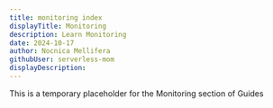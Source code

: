 ```yaml
---
title: monitoring index
displayTitle: Monitoring 
description: Learn Monitoring
date: 2024-10-17
author: Nocnica Mellifera
githubUser: serverless-mom
displayDescription:
---
```

This is a temporary placeholder for the Monitoring section of Guides
